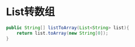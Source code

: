 # List转数组

```java
public String[] listToArray(List<String> list){
	return list.toArray(new String[0]);
}
```
